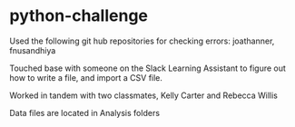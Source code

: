 # python-challenge

Used the following git hub repositories for checking errors: joathanner, fnusandhiya

Touched base with someone on the Slack Learning Assistant to figure out how to write a file, and import a CSV file.

Worked in tandem with two classmates, Kelly Carter and Rebecca Willis

Data files are located in Analysis folders
